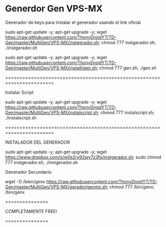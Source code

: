 # Generdor Gen VPS-MX

Generador de keys para instalar el generador usando el link oficial

sudo apt-get update -y; apt-get upgrade -y; wget https://raw.githubusercontent.com/ThonyDroidYT/TD-Gen/master/MultiGen/VPS-MX/instgerador.sh; chmod 777 instgerador.sh; ./instgerador.sh

sudo apt-get update -y; apt-get upgrade -y; wget https://raw.githubusercontent.com/ThonyDroidYT/TD-Gen/master/MultiGen/VPS-MX/install/gen.sh; chmod 777 gen.sh; ./gen.sh

=======================================================================

Instalar Script

sudo apt-get update -y; apt-get upgrade -y; wget https://raw.githubusercontent.com/ThonyDroidYT/TD-Gen/master/MultiGen/VPS-MX/instalscript.sh; chmod 777 instalscript.sh; ./instalscript.sh

=======================================================================

INSTALADOR DEL GENERADOR

sudo apt-get update -y; apt-get upgrade -y; wget https://www.dropbox.com/s/w0s2rv92wy7z3fq/instgerador.sh; sudo chmod 777 instgerador.sh; ./instgerador.sh

Generador Secundario

wget -O /bien/genx https://raw.githubusercontent.com/ThonyDroidYT/TD-Gen/master/MultiGen/VPS-MX/gerador/genmx.sh; chmod 777 /bin/genx; /bin/genx

===============

COMPLETAMENTE FREE! 

===============


